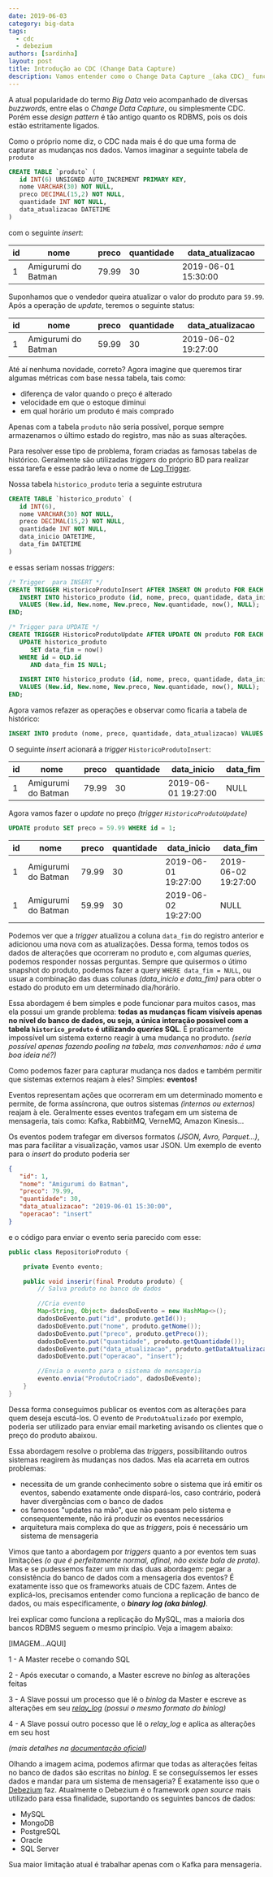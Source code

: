 ```yaml
---
date: 2019-06-03
category: big-data
tags:
  - cdc
  - debezium
authors: [sardinha]
layout: post
title: Introdução ao CDC (Change Data Capture)
description: Vamos entender como o Change Data Capture _(aka CDC)_ funciona e sua aplicabilidade para resolver nossos problemas.
---
```


A atual popularidade do termo _Big Data_ veio acompanhado de diversas _buzzwords_, entre elas o _Change Data Capture_, ou simplesmente CDC. Porém esse _design pattern_ é tão antigo quanto os RDBMS, pois os dois estão estritamente ligados.

Como o próprio nome diz, o CDC nada mais é do que uma forma de capturar as mudanças nos dados. Vamos imaginar a seguinte tabela de `produto`

```sql
CREATE TABLE `produto` (
   id INT(6) UNSIGNED AUTO_INCREMENT PRIMARY KEY,
   nome VARCHAR(30) NOT NULL,
   preco DECIMAL(15,2) NOT NULL,
   quantidade INT NOT NULL,
   data_atualizacao DATETIME
)
```
com o seguinte _insert_:

| id | nome | preco | quantidade | data_atualizacao |
|------|-------|--------|--------|---------|
|   1  |  Amigurumi do Batman     | 79.99 |  30      |   2019-06-01 15:30:00     |

Suponhamos que o vendedor queira atualizar o valor do produto para `59.99`. Após a operação de _update_, teremos o seguinte status:

| id | nome | preco | quantidade | data_atualizacao |
|------|-------|--------|--------|---------|
|   1  |  Amigurumi do Batman     | 59.99 |  30      |   2019-06-02 19:27:00    |

Até aí nenhuma novidade, correto? Agora imagine que queremos tirar algumas métricas com base nessa tabela, tais como:

- diferença de valor quando o preço é alterado
- velocidade em que o estoque diminui
- em qual horário um produto é mais comprado

Apenas com a tabela `produto` não seria possível, porque sempre armazenamos o último estado do registro, mas não as suas alterações.

Para resolver esse tipo de problema, foram criadas as famosas tabelas de histórico. Geralmente são utilizadas _triggers_ do próprio BD para realizar essa tarefa e esse padrão leva o nome de [Log Trigger](https://en.wikipedia.org/wiki/Log_trigger).

Nossa tabela `historico_produto` teria a seguinte estrutura
```sql
CREATE TABLE `historico_produto` (
   id INT(6),
   nome VARCHAR(30) NOT NULL,
   preco DECIMAL(15,2) NOT NULL,
   quantidade INT NOT NULL,
   data_inicio DATETIME,
   data_fim DATETIME
)
```
e essas seriam nossas _triggers_:
```sql
/* Trigger  para INSERT */
CREATE TRIGGER HistoricoProdutoInsert AFTER INSERT ON produto FOR EACH ROW BEGIN
   INSERT INTO historico_produto (id, nome, preco, quantidade, data_inicio, data_fim)
   VALUES (New.id, New.nome, New.preco, New.quantidade, now(), NULL);
END;

/* Trigger para UPDATE */
CREATE TRIGGER HistoricoProdutoUpdate AFTER UPDATE ON produto FOR EACH ROW BEGIN
   UPDATE historico_produto
      SET data_fim = now()
   WHERE id = OLD.id
      AND data_fim IS NULL;

   INSERT INTO historico_produto (id, nome, preco, quantidade, data_inicio, data_fim)
   VALUES (New.id, New.nome, New.preco, New.quantidade, now(), NULL);
END;
```
 Agora vamos refazer as operações e observar como ficaria a tabela de histórico:
 ```sql
 INSERT INTO produto (nome, preco, quantidade, data_atualizacao) VALUES ('Amigurumi do Batman', 79.99, 30, now());
 ```
O seguinte _insert_ acionará a _trigger_ `HistoricoProdutoInsert`:

| id | nome | preco | quantidade | data_inicio | data_fim |
|------|-------|--------|--------|---------|---------|
|   1  |  Amigurumi do Batman     | 79.99 |  30      |   2019-06-01 19:27:00    | NULL |

Agora vamos fazer o _update_ no preço _(trigger `HistoricoProdutoUpdate`)_
```sql
UPDATE produto SET preco = 59.99 WHERE id = 1;
```
| id | nome | preco | quantidade | data_inicio | data_fim |
|------|-------|--------|--------|---------|---------|
|   1  |  Amigurumi do Batman     | 79.99 |  30      |   2019-06-01 19:27:00    | 2019-06-02 19:27:00 |
|   1  |  Amigurumi do Batman     | 59.99 |  30      |   2019-06-02 19:27:00    | NULL                |

Podemos ver que a _trigger_ atualizou a coluna `data_fim` do registro anterior e adicionou uma nova com as atualizações. Dessa forma, temos todos os dados de alterações que ocorreram no produto e, com algumas _queries_, podemos responder nossas perguntas. Sempre que quisermos o útimo snapshot do produto, podemos fazer a query `WHERE data_fim = NULL`, ou usuar a combinação das duas colunas _(data\_inicio e data\_fim)_ para obter o estado do produto em um determinado dia/horário.

Essa abordagem é bem simples e pode funcionar para muitos casos, mas ela possui um grande problema: **todas as mudanças ficam visíveis apenas no nível do banco de dados, ou seja, a única interação possível com a tabela `historico_produto` é utilizando _queries_ SQL**. É praticamente impossível um sistema externo reagir à uma mudança no produto. _(seria possível apenas fazendo pooling na tabela, mas convenhamos: não é uma boa ideia né?)_

Como podemos fazer para capturar mudança nos dados e também permitir que sistemas externos reajam à eles? Simples: **eventos!**

Eventos representam ações que ocorreram em um determinado momento e permite, de forma assíncrona, que outros sistemas _(internos ou externos)_ reajam à ele. Geralmente esses eventos trafegam em um sistema de mensageria, tais como: Kafka, RabbitMQ, VerneMQ, Amazon Kinesis...

Os eventos podem trafegar em diversos formatos _(JSON, Avro, Parquet...)_, mas para facilitar a visualização, vamos usar JSON. Um exemplo de evento para o _insert_ do produto poderia ser
```json
{
   "id": 1,
   "nome": "Amigurumi do Batman",
   "preco": 79.99,
   "quantidade": 30,
   "data_atualizacao": "2019-06-01 15:30:00",
   "operacao": "insert"
}
```
e o código para enviar o evento seria parecido com esse:
```java
public class RepositorioProduto {

	private Evento evento;

	public void inserir(final Produto produto) {
		// Salva produto no banco de dados

		//Cria evento
		Map<String, Object> dadosDoEvento = new HashMap<>();
		dadosDoEvento.put("id", produto.getId());
		dadosDoEvento.put("nome", produto.getNome());
		dadosDoEvento.put("preco", produto.getPreco());
		dadosDoEvento.put("quantidade", produto.getQuantidade());
		dadosDoEvento.put("data_atualizacao", produto.getDataAtualizacao());
		dadosDoEvento.put("operacao", "insert");

		//Envia o evento para o sistema de mensageria
		evento.envia("ProdutoCriado", dadosDoEvento);
	}
}
```
Dessa forma conseguimos publicar os eventos com as alterações para quem deseja escutá-los. O evento de `ProdutoAtualizado` por exemplo, poderia ser utilizado para enviar email marketing avisando os clientes que o preço do produto abaixou.

Essa abordagem resolve o problema das _triggers_, possibilitando outros sistemas reagirem às mudanças nos dados. Mas ela acarreta em outros problemas:

- necessita de um grande conhecimento sobre o sistema que irá emitir os eventos, sabendo exatamente onde dispará-los, caso contrário, poderá haver divergências com o banco de dados
- os famosos "updates na mão", que não passam pelo sistema e consequentemente, não irá produzir os eventos necessários
- arquitetura mais complexa do que as _triggers_, pois é necessário um sistema de mensageria

Vimos que tanto a abordagem por _triggers_ quanto a por eventos tem suas limitações _(o que é perfeitamente normal, afinal, não existe bala de prata)_. Mas e se pudessemos fazer um mix das duas abordagem: pegar a consistência do banco de dados com a mensageria dos eventos? É exatamente isso que os frameworks atuais de CDC fazem. Antes de explicá-los, precisamos entender como funciona a replicação de banco de dados, ou mais especificamente, o **_binary log (aka binlog)_**.

Irei explicar como funciona a replicação do MySQL, mas a maioria dos bancos RDBMS seguem o mesmo princípio. Veja a imagem abaixo:

[IMAGEM...AQUI]

1 - A Master recebe o comando SQL

2 - Após executar o comando, a Master escreve no _binlog_ as alterações feitas

3 - A Slave possui um processo que lê o _binlog_ da Master e escreve as alterações em seu _[relay_log](https://dev.mysql.com/doc/refman/5.7/en/slave-logs-relaylog.html) (possui o mesmo formato do binlog)_

4 - A Slave possui outro pocesso que lê o _relay_log_ e aplica as alterações em seu host

_(mais detalhes na [documentação oficial](https://dev.mysql.com/doc/internals/en/replication.html))_

Olhando a imagem acima, podemos afirmar que todas as alterações feitas no banco de dados são escritas no _binlog_. E se conseguíssemos ler esses dados e mandar para um sistema de mensageria? É exatamente isso que o [Debezium](https://debezium.io/) faz.
Atualmente o Debezium é o framework _open source_ mais utilizado para essa finalidade, suportando os seguintes bancos de dados:

- MySQL
- MongoDB
- PostgreSQL
- Oracle
- SQL Server

Sua maior limitação atual é trabalhar apenas com o Kafka para mensageria.


